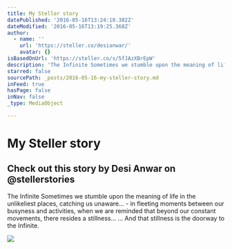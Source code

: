 ```yaml
---
title: My Steller story
datePublished: '2016-05-16T13:24:10.382Z'
dateModified: '2016-05-16T13:19:25.368Z'
author:
  - name: ''
    url: 'https://steller.co/desianwar/'
    avatar: {}
isBasedOnUrl: 'https://steller.co/s/5fJAzXBrEpW'
description: 'The Infinite Sometimes we stumble upon the meaning of life in the unlikeliest places, catching us unaware... - in fleeting moments between our busyness and activities, when we are reminded that beyond our constant movements, there resides a stillness... ... And that stillness is the doorway to the Infinite.'
starred: false
sourcePath: _posts/2016-05-16-my-steller-story.md
inFeed: true
hasPage: false
inNav: false
_type: MediaObject

---
```

# My Steller story

<article style=""><h1>Check out this story by Desi Anwar on @stellerstories</h1><p>The Infinite Sometimes we stumble upon the meaning of life in the unlikeliest places, catching us unaware... - in fleeting moments between our busyness and activities, when we are reminded that beyond our constant movements, there resides a stillness... ... And that stillness is the doorway to the Infinite.</p><img src="https://steller.co/stories/774221440491718245/cover?size=landscape&amp;rev=2" /></article>